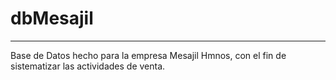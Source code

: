 # dbMesajil
***
Base de Datos hecho para la empresa Mesajil Hmnos, con el fin de sistematizar las actividades de venta.
